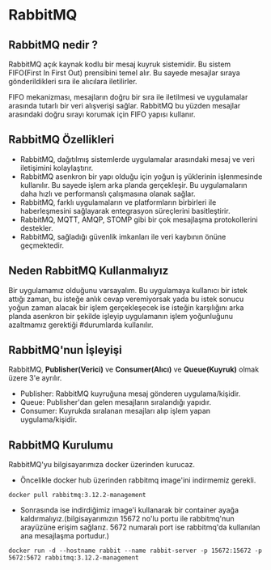 # RabbitMQ

## RabbitMQ nedir ?

RabbitMQ açık kaynak kodlu bir mesaj kuyruk sistemidir. Bu sistem FIFO(First In First Out) prensibini temel alır. Bu sayede mesajlar sıraya gönderildikleri sıra ile alıcılara iletilirler.

FIFO mekanizması, mesajların doğru bir sıra ile iletilmesi ve uygulamalar arasında tutarlı bir veri alışverişi sağlar. RabbitMQ bu yüzden mesajlar arasındaki doğru sırayı korumak için FIFO yapısı kullanır.

## RabbitMQ Özellikleri

- RabbitMQ, dağıtılmış sistemlerde uygulamalar arasındaki mesaj ve veri iletişimini kolaylaştırır.
- RabbitMQ asenkron bir yapı olduğu için yoğun iş yüklerinin işlenmesinde kullanılır. Bu sayede işlem arka planda gerçekleşir. Bu uygulamaların daha hızlı ve performanslı çalışmasına olanak sağlar.
- RabbitMQ, farklı uygulamaların ve platformların birbirleri ile haberleşmesini sağlayarak entegrasyon süreçlerini basitleştirir.
- RabbitMQ, MQTT, AMQP, STOMP gibi bir çok mesajlaşma protokollerini destekler.
- RabbitMQ, sağladığı güvenlik imkanları ile veri kaybının önüne geçmektedir.

## Neden RabbitMQ Kullanmalıyız

Bir uygulamamız olduğunu varsayalım. Bu uygulamaya kullanıcı bir istek attığı zaman, bu isteğe anlık cevap veremiyorsak yada bu istek sonucu yoğun zaman alacak bir işlem gerçekleşecek ise isteğin karşılığını arka planda asenkron bir şekilde işleyip uygulamanın işlem yoğunluğunu azaltmamız gerektiği #durumlarda kullanılır.

## RabbitMQ'nun İşleyişi

RabbitMQ, **Publisher(Verici)** ve **Consumer(Alıcı)** ve **Queue(Kuyruk)** olmak üzere 3'e ayrılır.

- Publisher: RabbitMQ kuyruğuna mesaj gönderen uygulama/kişidir.
- Queue: Publisher'dan gelen mesajların sıralandığı yapıdır.
- Consumer: Kuyrukda sıralanan mesajları alıp işlem yapan uygulama/kişidir.

## RabbitMQ Kurulumu

RabbitMQ'yu bilgisayarımıza docker üzerinden kurucaz.

- Öncelikle docker hub üzerinden rabbitmq image'ini indirmemiz gerekli.

```docker
docker pull rabbitmq:3.12.2-management
```

- Sonrasında ise indirdiğimiz image'i kullanarak bir container ayağa kaldırmalıyız.(bilgisayarımızın 15672 no'lu portu ile rabbitmq'nun arayüzüne erişim sağlarız. 5672 numaralı port ise rabbitmq'da kullanılan ana mesajlaşma portudur.)

```docker
docker run -d --hostname rabbit --name rabbit-server -p 15672:15672 -p 5672:5672 rabbitmq:3.12.2-management
```
